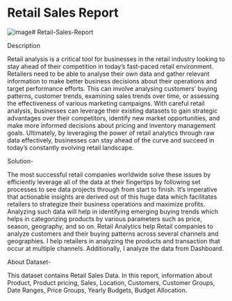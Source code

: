 # Retail Sales Report

![image](https://github.com/geracharu/Retail-Sales-Report/assets/75072050/6ad302e5-0121-4dc2-9dfd-ff037bce487a)# Retail-Sales-Report



Description

Retail analysis is a critical tool for businesses in the retail industry looking to stay ahead of their competition in today’s fast-paced retail environment. Retailers need to be able to analyse their own data and gather relevant information to make better business decisions about their operations and target performance efforts. This can involve analysing customers’ buying patterns, customer trends, examining sales trends over time, or assessing the effectiveness of various marketing campaigns. With careful retail analysis, businesses can leverage their existing datasets to gain strategic advantages over their competitors, identify new market opportunities, and make more informed decisions about pricing and inventory management goals. Ultimately, by leveraging the power of retail analytics through raw data effectively, businesses can stay ahead of the curve and succeed in today’s constantly evolving retail landscape.

Solution-

The most successful retail companies worldwide solve these issues by efficiently leverage all of the data at their fingertips by following set processes to see data projects through from start to finish. It’s imperative that actionable insights are derived out of this huge data which facilitates retailers to strategize their business operations and maximize profits. Analyzing such data will help in identifying emerging buying trends which helps in categorizing products by various parameters such as price, season, geography, and so on. Retail Analytics help Retail companies to analyze customers and their buying patterns across several channels and geographies. I help retailers in analyzing the products and transaction that occur at multiple channels. Additionally, I analyze the data from Dashboard.

About Dataset-

This dataset contains Retail Sales Data. In this report, information about Product, Product pricing, Sales, Location, Customers, Customer Groups, Date Ranges, Price Groups, Yearly Budgets, Budget Allocation.



